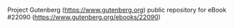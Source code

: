 Project Gutenberg (https://www.gutenberg.org) public repository for eBook #22090 (https://www.gutenberg.org/ebooks/22090)
